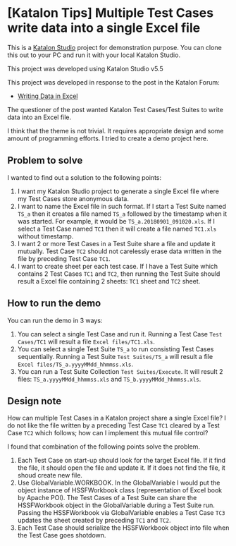 [Katalon Tips] Multiple Test Cases write data into a single Excel file
======================================================================

This is a [Katalon Studio](https://www.katalon.com/) project for demonstration purpose.
You can clone this out to your PC and run it with your local Katalon Studio.

This project was developed using Katalon Studio v5.5

This project was developed in response to the post in the
Katalon Forum:

- [Writing Data in Excel](https://forum.katalon.com/discussion/9316/writing-data-in-excel)

The questioner of the post wanted Katalon Test Cases/Test Suites to write data into an Excel file.

I think that the theme is not trivial. It requires appropriate design and some amount of programming efforts. I tried to create a demo project here.

## Problem to solve

I wanted to find out a solution to the following points:

1. I want my Katalon Studio project to generate a single Excel file where my Test Cases store anonymous data.
2. I want to name the Excel file in such format. If I start a Test Suite named `TS_a` then it creates a file named `TS_a` followed by the timestamp when it was started. For example,  it would be `TS_a.20180901_091020.xls`. If I select a Test Case named `TC1` then it will create a file named `TC1.xls` without timestamp.
3. I want 2 or more Test Cases in a Test Suite share a file and update it mutually. Test Case `TC2` should not carelessly erase data written in the file by preceding Test Case `TC1`.
4. I want to create sheet per each test case. If I have a Test Suite which contains 2 Test Cases `TC1` and `TC2`, then running the Test Suite should result a Excel file containing 2 sheets: `TC1` sheet and `TC2` sheet.

## How to run the demo

You can run the demo in 3 ways:
1. You can select a single Test Case and run it. Running a Test Case `Test Cases/TC1` will result a file `Excel files/TC1.xls`.
2. You can select a single Test Suite `TS_a` to run consisting Test Cases sequentially. Running a Test Suite `Test Suites/TS_a` will result a file `Excel files/TS_a.yyyyMMdd_hhmmss.xls`.
3. You can run a Test Suite Collection `Test Suites/Execute`. It will result 2 files: `TS_a.yyyyMMdd_hhmmss.xls` and `TS_b.yyyyMMdd_hhmmss.xls`.

## Design note

How can multiple Test Cases in a Katalon project share a single Excel file? I do not like the file written by a preceding Test Case `TC1` cleared by a Test Case `TC2` which follows; how can I implement this mutual file control?

I found that combination of the following points solve the problem.

1. Each Test Case on start-up should look for the target Excel file. If it find the file, it should open the file and update it. If it does not find the file, it shoud create new file.
2. Use GlobalVariable.WORKBOOK. In the GlobalVariable I would put the object instance of HSSFWorkbook class (representation of Excel book by Apache POI). The Test Cases of a Test Suite can share the HSSFWorkbook object in the GlobalVariable during a Test Suite run. Passing the HSSFWorkbook via GlobalVariable enables a Test Case `TC3` updates the sheet created by preceding `TC1` and `TC2`.
3. Each Test Case should serialize the HSSFWorkbook object into file when the Test Case goes shotdown.
